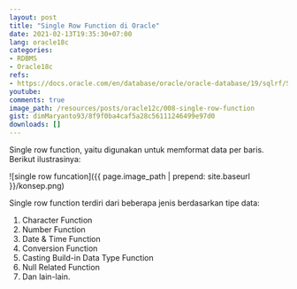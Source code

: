 ```yaml
---
layout: post
title: "Single Row Function di Oracle"
date: 2021-02-13T19:35:30+07:00
lang: oracle18c
categories:
- RDBMS
- Oracle18c
refs: 
- https://docs.oracle.com/en/database/oracle/oracle-database/19/sqlrf/Single-Row-Functions.html#GUID-B93F789D-B486-49FF-B0CD-0C6181C5D85C
youtube: 
comments: true
image_path: /resources/posts/oracle12c/008-single-row-function
gist: dimMaryanto93/8f9f0ba4caf5a28c56111246499e97d0
downloads: []
---
```


Single row function, yaitu digunakan untuk memformat data per baris. Berikut ilustrasinya:

![single row funcation]({{ page.image_path | prepend: site.baseurl }}/konsep.png)

Single row function terdiri dari beberapa jenis berdasarkan tipe data:

1. Character Function
2. Number Function
3. Date & Time Function
4. Conversion Function
5. Casting Build-in Data Type Function
6. Null Related Function
7. Dan lain-lain.